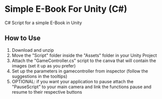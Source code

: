 # Simple E-Book For Unity (C#)
C# Script for a simple E-Book in Unity


## How to Use
1. Download and unzip
2. Move the "Script" folder inside the "Assets" folder in your Unity Project
3. Attach the "GameController.cs" script to the canva that will contain the images (set it up as you prefer)
4. Set up the parameters in gamecontroller from inspector (follow the suggestions in the tooltips)
5. OPTIONAL: if you want your application to pause attach the "PauseScript" to your main camera and link the functions pause and resume to their respective buttons
